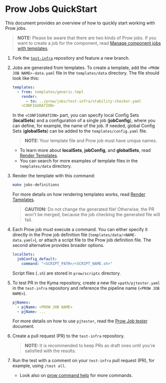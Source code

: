# Prow Jobs QuickStart

This document provides an overview of how to quickly start working with Prow jobs.
> **NOTE:** Please be aware that there are two kinds of Prow jobs. If you want to create a job for the component, read [Manage component jobs with templates](./manage-component-jobs-with-templates.md).

1. Fork the [`test-infra`](https://github.com/kyma-project/test-infra) repository and feature a new branch.


2. Jobs are generated from templates. To create a template, add the `<PROW JOB NAME>-data.yaml` file in the `templates/data` directory. The file should look like this:

    ```yaml
    templates:
      - from: templates/generic.tmpl
        render:
          - to: ../prow/jobs/test-infra/stability-checker.yaml
        <CONFIGURATION>
    ```
    In the `<CONFIGURATION>` part, you can specify local Config Sets (**localSets**) and a configuration of a single job (**jobConfig**), where you can define, for example, the name of the job.
    If needed, global Config Sets (**globalSets**) can be added to the `templates/config.yaml` file.
    
    > **NOTE:** Your template file and Prow job must have unique names.
    
    - To learn more about **localSets**, **jobConfig**, and **globalSets**, read [Render Templates](../../pkg/tools/rendertemplates). 
    - You can search for more examples of template files in the `templates/data` directory.


3. Render the template with this command:
    ```bash
    make jobs-definitions
    ```
    
    For more details on how rendering templates works, read [Render Tamplates](../../pkg/tools/rendertemplates).
    
    > **CAUTION:** Do not change the generated file! Otherwise, the PR won't be merged, because the job checking the generated file will fail.

   
4. Each Prow job must execute a command. You can either specify it directly in the Prow job definition file (`templates/data/<NAME-data.yaml>`), or attach a script file to the Prow job definition file. The second alternative provides broader options.
    ```yaml
    localSets:
      jobConfig_default:
        command: "<SCRIPT_PATH>/<SCRIPT_NAME.sh>"
    ```
    Script files (`.sh`) are stored in `prow/scripts` directory.


5. To test PR in the Kyma repository, create a new file `vpath/pjtester.yaml` in the `test-infra` repository and reference the pipeline name (`<PROW JOB NAME>`).
    ```yaml
    pjNames:
      - pjName: <PROW JOB NAME>
      - pjName: ...
    ```
    For more details on how to use `pjtester`, read the [Prow Job tester](../../cmd/tools/pjtester/README.md) document.
 
     
6. Create a pull request (PR) to the `test-infra` repository.

    > **NOTE:** It is recommended to keep PRs as draft ones until you're satisfied with the results.

   
7. Run the test with a comment on your `test-infra` pull request (PR), for example, using `/test all`.
   - Look also on [prow command help](https://prow.k8s.io/command-help) for more commands.